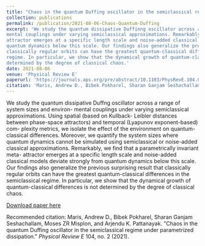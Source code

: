 ```yaml
---
title: "Chaos in the quantum Duffing oscillator in the semiclassical regime under parametrized dissipation"
collection: publications
permalink: /publication/2021-08-06-Chaos-Quantum-Duffing
excerpt: 'We study the quantum dissipative Duffinng oscillator across a range of system sizes and environ-
mental couplings under varying semiclassical approximations. Remarkably, we find that a parametrically invariant meta-
attractor emerges at a specific length scale and noise-added classical models deviate strongly from
quantum dynamics below this scale. Our findings also generalize the previous surprising result that
classically regular orbits can have the greatest quantum-classical differences in the semiclassical
regime. In particular, we show that the dynamical growth of quantum-classical differences is not
determined by the degree of classical chaos.'
date: 2021-08-06
venue: 'Physical Review E'
paperurl: 'https://journals.aps.org/pre/abstract/10.1103/PhysRevE.104.024206'
citation: 'Maris, Andrew D., Bibek Pokharel, Sharan Ganjam Seshachallam, Moses ZR Misplon, and Arjendu K. Pattanayak. "Chaos in the quantum Duffing oscillator in the semiclassical regime under parametrized dissipation." <i>Physical Review E</i> 104, no. 2 (2021).'
---
```

We study the quantum dissipative Duffng oscillator across a range of system sizes and environ-
mental couplings under varying semiclassical approximations. Using spatial (based on Kullback-
Leibler distances between phase-space attractors) and temporal (Lyapunov exponent-based) com-
plexity metrics, we isolate the effect of the environment on quantum-classical differences. Moreover,
we quantify the system sizes where quantum dynamics cannot be simulated using semiclassical or
noise-added classical approximations. Remarkably, we find that a parametrically invariant meta-
attractor emerges at a specific length scale and noise-added classical models deviate strongly from
quantum dynamics below this scale. Our findings also generalize the previous surprising result that
classically regular orbits can have the greatest quantum-classical differences in the semiclassical
regime. In particular, we show that the dynamical growth of quantum-classical differences is not
determined by the degree of classical chaos.

[Download paper here](http://andrew-maris.github.io/files/2011.00118.pdf)

Recommended citation: Maris, Andrew D., Bibek Pokharel, Sharan Ganjam Seshachallam, Moses ZR Misplon, and Arjendu K. Pattanayak. "Chaos in the quantum Duffing oscillator in the semiclassical regime under parametrized dissipation." <i>Physical Review E</i> 104, no. 2 (2021).
